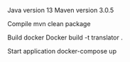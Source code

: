 Java version 13
Maven version 3.0.5

Compile
mvn clean package

Build docker
Docker build -t translator .

Start application
docker-compose up